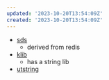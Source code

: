 ```yaml
---
updated: '2023-10-20T13:54:09Z'
created: '2023-10-20T13:54:09Z'
---
```

- [sds](https://github.com/antirez/sds)
	- derived from redis
- [klib](http://attractivechaos.github.io/klib/#About)
	- has a string lib
- [utstring](https://troydhanson.github.io/uthash/utstring.html)